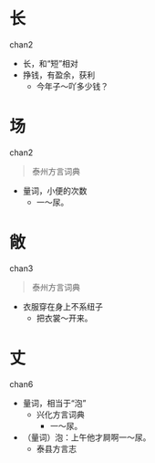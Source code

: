 # 长
chan2
- 长，和“短”相对
- 挣钱，有盈余，获利
  - 今年子～吖多少钱？






# 场
chan2
> 泰州方言词典
- 量词，小便的次数
  - 一～尿。


# 敞
chan3
> 泰州方言词典
- 衣服穿在身上不系纽子
  - 把衣裳～开来。

# 丈
chan6
+ 量词，相当于“泡”
  * 兴化方言词典
    - 一～尿。
+ （量词）泡：上午他才屙啊一～尿。
  * 泰县方言志

